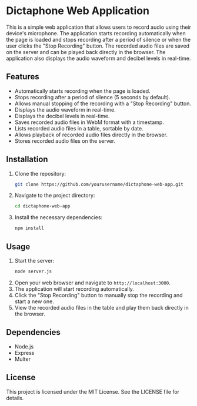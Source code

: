 # Dictaphone Web Application

This is a simple web application that allows users to record audio using their device's microphone. The application starts recording automatically when the page is loaded and stops recording after a period of silence or when the user clicks the "Stop Recording" button. The recorded audio files are saved on the server and can be played back directly in the browser. The application also displays the audio waveform and decibel levels in real-time.

## Features

- Automatically starts recording when the page is loaded.
- Stops recording after a period of silence (5 seconds by default).
- Allows manual stopping of the recording with a "Stop Recording" button.
- Displays the audio waveform in real-time.
- Displays the decibel levels in real-time.
- Saves recorded audio files in WebM format with a timestamp.
- Lists recorded audio files in a table, sortable by date.
- Allows playback of recorded audio files directly in the browser.
- Stores recorded audio files on the server.

## Installation

1. Clone the repository:
    ```sh
    git clone https://github.com/yourusername/dictaphone-web-app.git
    ```
2. Navigate to the project directory:
    ```sh
    cd dictaphone-web-app
    ```
3. Install the necessary dependencies:
    ```sh
    npm install
    ```

## Usage

1. Start the server:
    ```sh
    node server.js
    ```
2. Open your web browser and navigate to `http://localhost:3000`.
3. The application will start recording automatically.
4. Click the "Stop Recording" button to manually stop the recording and start a new one.
5. View the recorded audio files in the table and play them back directly in the browser.

## Dependencies

- Node.js
- Express
- Multer

## License

This project is licensed under the MIT License. See the LICENSE file for details.
